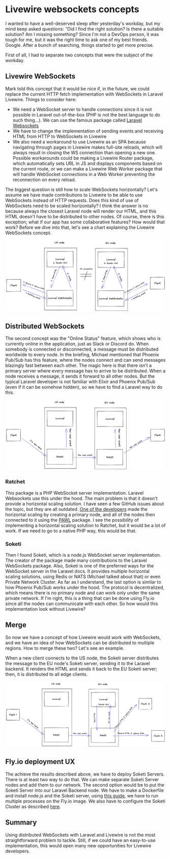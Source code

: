 # Livewire websockets concepts

I wanted to have a well-deserved sleep after yesterday's workday, but my mind keep asked questions: "Did I find the right solution? Is there a suitable solution? Am I missing something? Since I'm not a DevOps person, it was tough for me, but it was the right time to ask one of my best friends. Google. After a bunch of searching, things started to get more precise.

First of all, I had to separate two concepts that were the subject of the workday.

## Livewire WebSockets
Mark told this concept that it would be nice if, in the future, we could replace the current HTTP fetch implementation with WebSockets in Laravel Livewire. Things to consider here:

- We need a WebSocket server to handle connections since it is not possible in Laravel out-of-the-box (PHP is not the best language to do such thing...). We can use the famous package called [Laravel Websockets](https://beyondco.de/docs/laravel-websockets/getting-started/introduction)
- We have to change the implementation of sending events and receiving HTML from HTTP to WebSockets in Livewire
- We also need a workaround to use Livewire as an SPA because navigating through pages in Livewire makes full-site reloads, which will always result in closing the WS connection than opening a new one. Possible workarounds could be making a Livewire Router package, which automatically sets URL in JS and displays components based on the current route, or we can make a Livewire Web Worker package that will handle WebSocket connections in a Web Worker preventing the reconnection on every reload.

The biggest question is still how to scale WebSockets horizontally? Let's assume we have made contributions to Livewire to be able to use WebSockets instead of HTTP requests. Does this kind of use of WebSockets need to be scaled horizontally? I think the answer is no because always the closest Laravel node will render our HTML, and this HTML doesn't have to be distributed to other nodes. Of course, there is this exception; what if our app has some collaborative features? How would that work? Before we dive into that, let's see a chart explaining the Livewire WebSockets concept.

![livewire-websockets.png](./livewire-websockets.png)

## Distributed WebSockets

The second concept was the "Online Status" feature, which shows who is currently online in the application, just as Slack or Discord do. When somebody is connected or disconnected, a message must be distributed worldwide to every node. In the briefing, Michael mentioned that Phoenix Pub/Sub has this feature, where the nodes connect and can send messages blazingly fast between each other. The magic here is that there isn't a primary server where every message has to arrive to be distributed. When a node receives a message, it sends it forward to all other nodes. But the typical Laravel developer is not familiar with Elixir and Phoenix Pub/Sub (even if it can be somehow hidden), so we have to find a Laravel way to do this.

![soketi.png](./soketi.png)

### Ratchet
This package is a PHP WebSocket server implementation. Laravel Websockets use this under the hood. The main problem is that it doesn't provide a horizontal scaling solution. I have seen a few GitHub issues about the topic, but they are all outdated. [One of the developers](https://github.com/ratchetphp/Ratchet/issues/363#issuecomment-168031202) made the horizontal scaling by creating a primary node, and all of the nodes then connected to it using the [PAWL](https://github.com/ratchetphp/Pawl) package. I see the possibility of implementing a horizontal scaling solution to Ratchet, but it would be a lot of work. If we need to go to a native PHP way, this would be that.

### Soketi
Then I found Soketi, which is a node.js WebSocket server implementation. The creator of the package made many contributions to the Laravel WebSockets package. Also, Soketi is one of the preferred ways for the WebSocket server in the Laravel docs. It provides multiple horizontal scaling solutions, using Redis or NATS (Michael talked about that) or even Private Network Cluster. As far as I understand, the last option is similar to how Phoenix Pub/Sub works under the hood. The protocol is decentralized, which means there is no primary node and can work only under the same private network. If I'm right, this is a thing that can be done using Fly.io since all the nodes can communicate with each other. So how would this implementation look without Livewire?

## Merge

So now we have a concept of how Livewire would work with WebSockets, and we have an idea of how WebSockets can be distributed to multiple regions. How to merge these two? Let's see an example.

When a new client connects to the US node, the Soketi server distributes the message to the EU node's Soketi server, sending it to the Laravel backend. It renders the HTML and sends it back to the EU Soketi server; then, it is distributed to all edge clients.

![livewire-soketi.png](./livewire-soketi.png)

## Fly.io deployment UX

The achieve the results described above, we have to deploy Soketi Servers. There is at least two way to do that. We can make separate Soketi Server nodes and add them to our network. The second option would be to put the Soketi Server into our Laravel Backend node. We have to make a Dockerfile and install node.js and the Soketi server, using [this guide](https://fly.io/docs/app-guides/multiple-processes/), we have to run multiple processes on the Fly.io image. We also have to configure the Soketi Cluster as described [here](https://docs.soketi.app/advanced-usage/horizontal-scaling/clustering).

## Summary
Using distributed WebSockets with Laravel and Livewire is not the most straightforward problem to tackle. Still, if we could have an easy-to-use implementation, this would open many new opportunities for Livewire developers.
